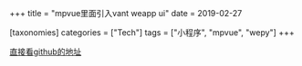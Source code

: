 +++
title = "mpvue里面引入vant weapp ui"
date = 2019-02-27

[taxonomies]
categories = ["Tech"]
tags = ["小程序", "mpvue", "wepy"]
+++

[直接看github的地址](https://github.com/Rychou/mpvue-vant "mpvue里面引入vant weapp ui")
